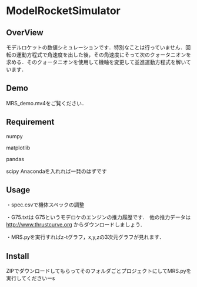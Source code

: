 # ModelRocketSimulator

## OverView 

モデルロケットの数値シミュレーションです．特別なことは行っていません．回転の運動方程式で角速度を出した後，その角速度にそって次のクォータニオンを求める．そのクォータニオンを使用して機軸を変更して並進運動方程式を解いています．

## Demo
MRS_demo.mv4をご覧ください．

## Requirement
numpy

matplotlib

pandas

scipy
Anacondaを入れれば一発のはずです

## Usage
・spec.csvで機体スペックの調整

・G75.txtは G75というモデロケのエンジンの推力履歴です.　他の推力データは http://www.thrustcurve.org からダウンロードしましょう．

・MRS.pyを実行すればz-tグラフ，x,y,zの3次元グラフが見れます．

## Install
ZIPでダウンロードしてもらってそのフォルダごとプロジェクトにしてMRS.pyを実行してくださいーs
